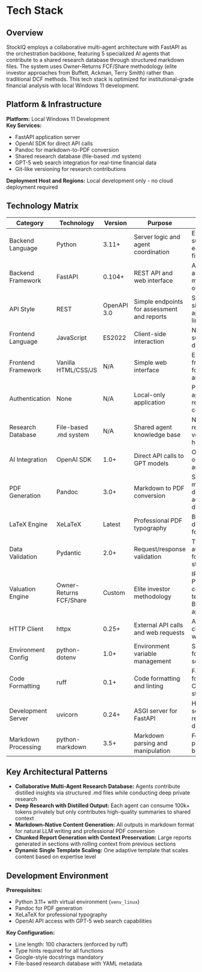 # Tech Stack

## Overview

StockIQ employs a collaborative multi-agent architecture with FastAPI as the orchestration backbone, featuring 5 specialized AI agents that contribute to a shared research database through structured markdown files. The system uses Owner-Returns FCF/Share methodology (elite investor approaches from Buffett, Ackman, Terry Smith) rather than traditional DCF methods. This tech stack is optimized for institutional-grade financial analysis with local Windows 11 development.

## Platform & Infrastructure

**Platform:** Local Windows 11 Development  
**Key Services:**
- FastAPI application server
- OpenAI SDK for direct API calls
- Pandoc for markdown-to-PDF conversion
- Shared research database (file-based .md system)
- GPT-5 web search integration for real-time financial data
- Git-like versioning for research contributions

**Deployment Host and Regions:** Local development only - no cloud deployment required

## Technology Matrix

| Category | Technology | Version | Purpose | Rationale |
|----------|------------|---------|---------|-----------|
| Backend Language | Python | 3.11+ | Server logic and agent coordination | Excellent OpenAI SDK support, rich ecosystem for financial analysis |
| Backend Framework | FastAPI | 0.104+ | REST API and web interface | Auto-documentation, async support, minimal setup overhead |
| API Style | REST | OpenAPI 3.0 | Simple endpoints for assessment and reports | Straightforward for single-user application with limited endpoints |
| Frontend Language | JavaScript | ES2022 | Client-side interaction | Native browser support, minimal dependencies |
| Frontend Framework | Vanilla HTML/CSS/JS | N/A | Simple web interface | Eliminates complex framework overhead for basic ticker input and assessment |
| Authentication | None | N/A | Local-only application | Personal use application doesn't require auth complexity |
| Research Database | File-based .md system | N/A | Shared agent knowledge base | Natural for LLM reading/writing, version controllable, human readable |
| AI Integration | OpenAI SDK | 1.0+ | Direct API calls to GPT models | Official SDK provides optimal prompt control and structured outputs |
| PDF Generation | Pandoc | 3.0+ | Markdown to PDF conversion | Superior formatting, mature ecosystem, designed for academic/professional documents |
| LaTeX Engine | XeLaTeX | Latest | Professional PDF typography | Best-in-class document formatting for institutional reports |
| Data Validation | Pydantic | 2.0+ | Request/response validation | Type safety and automatic validation for agent data structures |
| Valuation Engine | Owner-Returns FCF/Share | Custom | Elite investor methodology | IRR decomposition, Price Ladder analysis, conservative stress testing using Buffett/Ackman approaches |
| HTTP Client | httpx | 0.25+ | External API calls and web requests | Async-first HTTP client that integrates well with FastAPI |
| Environment Config | python-dotenv | 1.0+ | Environment variable management | Simple configuration for API keys and settings |
| Code Formatting | ruff | 0.1+ | Code formatting and linting | Fast Python formatter following project CLAUDE.md standards |
| Development Server | uvicorn | 0.24+ | ASGI server for FastAPI | High-performance server with auto-reload for development |
| Markdown Processing | python-markdown | 3.5+ | Markdown parsing and manipulation | For merging and processing .md files between agents |

## Key Architectural Patterns

- **Collaborative Multi-Agent Research Database:** Agents contribute distilled insights via structured .md files while conducting deep private research
- **Deep Research with Distilled Output:** Each agent can consume 100k+ tokens privately but only contributes high-quality summaries to shared context
- **Markdown-Native Content Generation:** All outputs in markdown format for natural LLM writing and professional PDF conversion
- **Chunked Report Generation with Context Preservation:** Large reports generated in sections with rolling context from previous sections
- **Dynamic Single Template Scaling:** One adaptive template that scales content based on expertise level

## Development Environment

**Prerequisites:**
- Python 3.11+ with virtual environment (`venv_linux`)
- Pandoc for PDF generation
- XeLaTeX for professional typography
- OpenAI API access with GPT-5 web search capabilities

**Key Configuration:**
- Line length: 100 characters (enforced by ruff)
- Type hints required for all functions
- Google-style docstrings mandatory
- File-based research database with YAML metadata